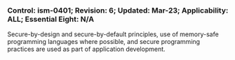 ### Control: ism-0401; Revision: 6; Updated: Mar-23; Applicability: ALL; Essential Eight: N/A
<p>Secure-by-design and secure-by-default principles, use of memory-safe programming languages where possible, and secure programming practices are used as part of application development.</p>